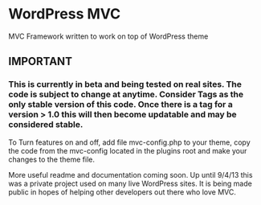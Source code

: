 WordPress MVC
=============

MVC Framework written to work on top of WordPress theme

## IMPORTANT
### This is currently in beta and being tested on real sites. The code is subject to change at anytime. Consider Tags as the only stable version of this code. Once there is a tag for a version > 1.0 this will then become updatable and may be considered stable.

To Turn features on and off, add file mvc-config.php to your theme, copy the code from the mvc-config located in the plugins root and make your changes to the theme file.


More useful readme and documentation coming soon. Up until 9/4/13 this was a private project used on many live 
WordPress sites. It is being made public in hopes of helping other developers out there who love MVC.



